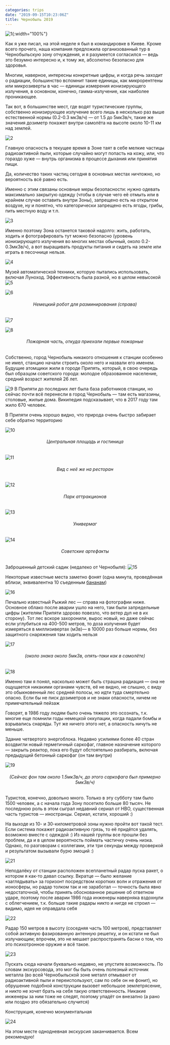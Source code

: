 ```yaml
---
categories: trips
date: "2019-09-15T10:23:06Z"
title: Чернобыль 2019
---
```


![1](/assets/images/chernobyl/1.jpg){:width="100%"}

Как я уже писал, на этой неделе я был в командировке в Киеве. Кроме всего прочего, наша компания предложила организованный тур в Чернобыльскую зону отчуждения, и я разумеется согласился — ведь это безумно интересно и, к тому же, абсолютно безопасно для здоровья.

Многим, наверное, интересны конкретные цифры, и когда речь заходит о радиации, большинство вспомнит такие единицы, как микрорентгены или микрозиверты в час — единицы измерения ионизирующего излучения, в основном, конечно, гамма-излучение, как наиболее проникающее.

Так вот, в большинстве мест, где водят туристические группы, собственно ионизирующее излучение всего лишь в несколько раз выше естественной нормы (0.2-0.3 мкЗв/ч) — от 1.5 до 5мкЗв/ч, такие же значения дозиметр покажет внутри самолёта на высоте около 10-11 км над землей.

![2](/assets/images/chernobyl/2.jpg)

Главную опасность в текущее время в Зоне таят в себе мелкие частицы радиоактивной пыли, которые случайно могут попасть на кожу, или, что гораздо хуже — внутрь организма в процессе дыхания или принятия пищи.

Да, количество таких частиц сегодня в основных местах ничтожно, но вероятность всё равно есть.

Именно с этим связаны основные меры безопасности: нужно одевать максимально закрытую одежду (чтобы в случае чего её отмыть или в крайнем случае оставить внутри Зоны), запрещено есть на открытом воздухе, ну и понятно, что категорически запрещено есть ягоды, грибы, пить местную воду и т.п.

![3](/assets/images/chernobyl/3.jpg)

Именно поэтому Зона останется таковой надолго: жить, работать, ходить и фотографировать тут можно безопасно (уровень ионизирующего излучения во многих местах обычный, около 0.2-0.3мкЗв/ч), а вот выращивать продукты питания и сидеть на земле или играть в песочнице нельзя.


![4](/assets/images/chernobyl/4.jpg)

Музей автоматической техники, которую пытались использовать, включая Луноход. Эффективность была разной, но в целом невысокой 
![5](/assets/images/chernobyl/5.jpg)

![6](/assets/images/chernobyl/6.jpg)
###### <center> Немецкий робот для разминирования (справа) </center>


![7](/assets/images/chernobyl/7.jpg)

![8](/assets/images/chernobyl/8.jpg)
###### <center> Пожарная часть, откуда приехали первые пожарные </center>

Собственно, город Чернобыль никакого отношения к станции особенно не имел, станцию начали строить около него и назвали его именем. Будущие атомщики жили в городе Припять, который, в свою очередь был образцом советского города: молодое образованное население, средний возраст жителей 26 лет.

![9](/assets/images/chernobyl/9.jpg)
В Припяти до последних лет была база работников станции, но сейчас почти всё перенесли в город Чернобыль — там есть магазины, столовые, жилые дома. Википедия подсказывает, что в 2017 году там жило 670 человек.

В Припяти очень хорошо видно, что природа очень быстро забирает себе обратно территорию

![10](/assets/images/chernobyl/10.jpg)
###### <center> Центральная площадь и гостиница </center>
![11](/assets/images/chernobyl/11.jpg)
###### <center> Вид с неё же на ресторан </center>
![12](/assets/images/chernobyl/12.jpg)
###### <center> Парк аттракционов </center>
![13](/assets/images/chernobyl/13.jpg)
###### <center> Универмаг </center>
![14](/assets/images/chernobyl/14.jpg)
###### <center> Советские артефакты</center>

Заброшенный детский садик (недалеко от Чернобыля):
![15](/assets/images/chernobyl/15.jpg)

Некоторые известные места заметно фонят (одна минута, проведённая вблизи, эквивалентна 10 съеденным [бананам](https://ru.wikipedia.org/wiki/%D0%91%D0%B0%D0%BD%D0%B0%D0%BD%D0%BE%D0%B2%D1%8B%D0%B9_%D1%8D%D0%BA%D0%B2%D0%B8%D0%B2%D0%B0%D0%BB%D0%B5%D0%BD%D1%82))

![16](/assets/images/chernobyl/16.jpg)

Печально известный Рыжий лес — справа на фотографии ниже. Основное облако после аварии ушло на него, там были запредельные цифры (жителям Припяти здорово повезло, что ветер дул не в их сторону). Тот лес вскоре захоронили, вырос новый, но даже сейчас если углубиться на 400-500 метров, то доза излучения будет измеряться в миллизивертах (мЗв)— в 10000 раз больше нормы, без защитного снаряжения там ходить нельзя

![17](/assets/images/chernobyl/17.jpg)
###### <center> (около знака около 5мкЗв, опять-таки как в самолёте)</center>

![18](/assets/images/chernobyl/18.jpg)

Именно там я понял, насколько может быть страшна радиация — она не ощущается никакими органами чувств, её не видно, не слышно, с виду это обыкновенный лес средней полосы, но идти туда смертельно опасно. Если бы не писк дозиметров и не знаки опасности, ничем не примечательный пейзаж

Говорят, в 1986 году людям было очень тяжело это осознать, т.к. многие еще помнили годы немецкой оккупации, когда падали бомбы и взрывались снаряды. Тут же ничего этого нет, а опасность ничуть не меньше.

Здание четвертого энергоблока. Недавно усилиями более 40 стран воздвигли новый герметичный саркофаг, главное назначение которого — закрыть реактор, пока его будут обстоятельно разбирать, включая предыдущий бетонный саркофаг (он там внутри)

![19](/assets/images/chernobyl/20.jpg)
###### <center> (Сейчас фон там около 1.5мкЗв/ч, до этого саркофага был примерно 5мкЗв/ч)</center>

Туристов, конечно, довольно много. Только в эту субботу там было 1500 человек, а с начала года Зону посетило больше 80 тысяч. Не последнюю роль в этом сыграл недавний сериал от HBO, существенная часть туристов — иностранцы. Сериал, кстати, хороший :)

На выходе из 10- и 30-километровой зоны нужно пройти вот такой тест. Если система покажет радиоактивную грязь, то её придётся удалять, возможно вместе с одеждой :) Из нашей группы все прошли без проблем, да и в целом вероятность поймать частичку очень низка. Однако, по разговорам с коллегами, эти три секунды между проверкой и результатом вызывали бурю эмоций :)

![21](/assets/images/chernobyl/21.jpg)

Неподалёку от станции расположен всепланетный радар пуска ракет, о котором я как-то давал ссылку. Вкратце — было желание «заглядывать» за горизонт посредством коротких волн и отражения от ионосферы, но радар толком так и не заработал — точность была явно недостаточной, чтобы принять обоснованное решение об ответном ударе, поэтому после аварии 1986 года инженеры наверняка вздохнули с облегчением, т.к. больше такие радары никто и нигде не строил — видимо, идея не оправдала себя

![22](/assets/images/chernobyl/22.jpg)

Радар 150 метров в высоту (соседняя часть 100 метров), представляет собой активную фазированную антенную решетку, и он кстати не был излучающим; впрочем, это не мешает распространять басни о том, что это психотронное оружие и всё такое.

![23](/assets/images/chernobyl/23.jpg)

Пускать сюда начали буквально недавно, не упустите возможность. По словам экскурсовода, это мог бы быть очень полезный источник металла (во всей Чернобыльской зоне металл отмывают от радиоактивной пыли и переиспользуют, сам по себе он не фонит), но обрушение подобной конструкции вызовет небольшое землетрясение, и никто не хочет брать на себя такую ответственность. Никакие инженеры за ним тоже не следят, поэтому упадёт он внезапно (а рано или поздно это обязательно случится)

Конструкция, конечно монументальная

![24](/assets/images/chernobyl/24.jpg)

На этом месте однодневная экскурсия заканчивается. Всем рекомендую!
